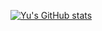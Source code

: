 [![Yu's GitHub stats](https://github-readme-stats.vercel.app/api?username=YudhaStacy&theme=apprentice&show_icons=true&border_color=3d444d&hide_rank=true)](https://github.com/anuraghazra/github-readme-stats)
